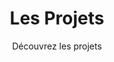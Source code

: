 ---
title: Les Projets
subtitle: Découvrez les projets
layout: project-category
sort: title
area: Programmation
show_sidebar: false
hero_height: is-small
---